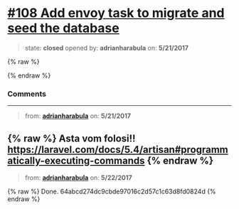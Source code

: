 # [\#108 Add envoy task to migrate and seed the database](https://github.com/adrianharabula/condr/issues/108)

> state: **closed** opened by: **adrianharabula** on: **5/21/2017**

{% raw %}

{% endraw %}


### Comments

---
> from: [**adrianharabula**](https://github.com/adrianharabula/condr/issues/108#issuecomment-302920889) on: **5/21/2017**

{% raw %}
Asta vom folosi!! https://laravel.com/docs/5.4/artisan#programmatically-executing-commands
{% endraw %}
---
> from: [**adrianharabula**](https://github.com/adrianharabula/condr/issues/108#issuecomment-302965104) on: **5/22/2017**

{% raw %}
Done. 64abcd274dc9cbde97016c2d57c1c63d8fd0824d
{% endraw %}

